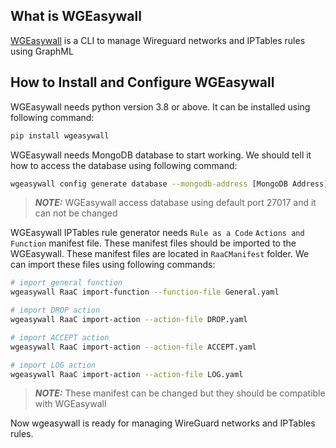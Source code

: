 
## What is WGEasywall
[WGEasywall](https://github.com/araminian/wgeasywall) is a CLI to manage Wireguard networks and IPTables rules using GraphML


## How to Install and Configure WGEasywall

WGEasywall needs python version 3.8 or above. It can be installed using following command:

```bash
pip install wgeasywall
```

WGEasywall needs MongoDB database to start working. We should tell it how to access the database using following command:

```bash
wgeasywall config generate database --mongodb-address [MongoDB Address] --mongodb-user [USER] --mongodb-password [PASSWORD]
```

> **_NOTE:_**  WGEasywall access database using default port 27017 and it can not be changed


WGEasywall IPTables rule generator needs `Rule as a Code` `Actions and Function` manifest file. These manifest files should be imported to the WGEasywall. These manifest files are located in `RaaCManifest` folder.
We can import these files using following commands:

```bash
# import general function
wgeasywall RaaC import-function --function-file General.yaml

# import DROP action
wgeasywall RaaC import-action --action-file DROP.yaml

# import ACCEPT action
wgeasywall RaaC import-action --action-file ACCEPT.yaml

# import LOG action
wgeasywall RaaC import-action --action-file LOG.yaml
```

> **_NOTE:_**  These manifest can be changed but they should be compatible with WGEasywall 

Now wgeasywall is ready for managing WireGuard networks and IPTables rules.
